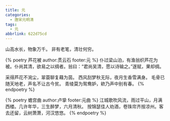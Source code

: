 ```yaml
---
title: 元
categories:
  - 唐宋元明清
tags:
  - 元
abbrlink: 622d75cd
---
```


山高水长，物象万千。
非有老笔，清壮何穷。

<!-- more -->

{% poetry 芦花被 author:贯云石 footer:元 %}
仆过梁山泊，有渔翁织芦花为被。仆尚其清，欲易之以绸者。翁曰：“君尚吴清，愿以诗输之。”遂赋，果却绸。

采得芦花不涴尘，翠蓑聊复藉为茵。
西风刮梦秋无际，夜月生香雪满身。
毛骨已随天地老，声名不让古今贫。
青绫莫为鸳鸯妒，欸乃声中别有春。
{% endpoetry %}

{% poetry 蟾宫曲 author:卢挚 footer:元曲 %}
江城歌吹风流，雨过平山，月满西楼。几许年华，三生醉梦，六月清秋。
按锦瑟佳人劝酒，卷珠帘齐按凉州。客去还留，云树萧萧，河汉悠悠。
{% endpoetry %}
